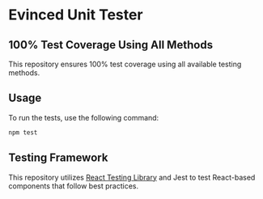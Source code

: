# Evinced Unit Tester

## 100% Test Coverage Using All Methods

This repository ensures 100% test coverage using all available testing methods.

## Usage

To run the tests, use the following command:

```sh
npm test
```

## Testing Framework

This repository utilizes [React Testing Library](https://testing-library.com/docs/react-testing-library/intro/) and Jest to test React-based components that follow best practices.
